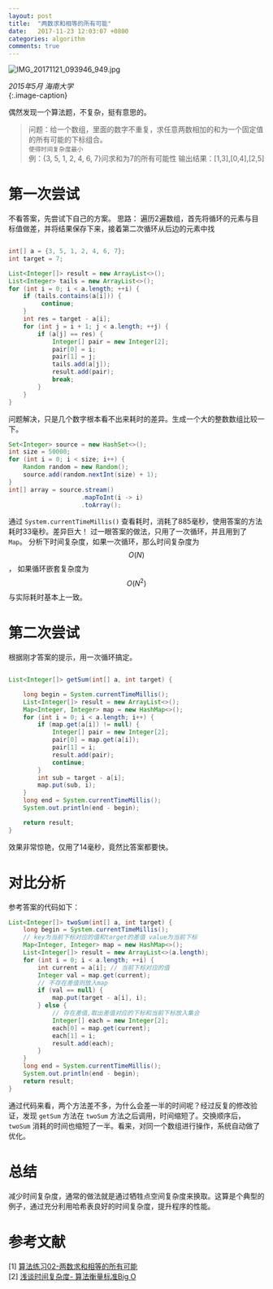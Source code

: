 ```yaml
---
layout: post
title:  "两数求和相等的所有可能"
date:   2017-11-23 12:03:07 +0800
categories: algorithm
comments: true
---  
```

![IMG_20171121_093946_949.jpg](//upload-images.jianshu.io/upload_images/1335634-c85b2f678a9f4ffe.jpg?imageMogr2/auto-orient/strip%7CimageView2/2/w/1240)

*2015年5月 海南大学*  
{:.image-caption}  

偶然发现一个算法题，不复杂，挺有意思的。

>问题：给一个数组，里面的数字不重复，求任意两数相加的和为一个固定值的所有可能的下标组合。  
 `使得时间复杂度最小`  
>例：{3, 5, 1, 2, 4, 6, 7}问求和为7的所有可能性
输出结果：[1,3],[0,4],[2,5]  

# 第一次尝试

不看答案，先尝试下自己的方案。 
思路： 遍历2遍数组，首先将循环的元素与目标值做差，并将结果保存下来，接着第二次循环从后边的元素中找

```java

int[] a = {3, 5, 1, 2, 4, 6, 7};
int target = 7;

List<Integer[]> result = new ArrayList<>();
List<Integer> tails = new ArrayList<>();
for (int i = 0; i < a.length; ++i) {
    if (tails.contains(a[i])) {
         continue;
    }
    int res = target - a[i];
    for (int j = i + 1; j < a.length; ++j) {
        if (a[j] == res) {
            Integer[] pair = new Integer[2];
            pair[0] = i;
            pair[1] = j;
            tails.add(a[j]);
            result.add(pair);
            break;
        }
    }
}

```
问题解决，只是几个数字根本看不出来耗时的差异。生成一个大的整数数组比较一下。
```java
Set<Integer> source = new HashSet<>();
int size = 50000;
for (int i = 0; i < size; i++) {
    Random random = new Random();
    source.add(random.nextInt(size) + 1);
}
int[] array = source.stream()
                    .mapToInt(i -> i)
                    .toArray();
```

通过 `System.currentTimeMillis()` 查看耗时，消耗了885毫秒，使用答案的方法耗时33毫秒。差异巨大！
过一眼答案的做法，只用了一次循环，并且用到了 `Map`。 分析下时间复杂度，如果一次循环，那么时间复杂度为 $$O(N)$$， 如果循环嵌套复杂度为 $$O(N^2)$$ 与实际耗时基本上一致。  

# 第二次尝试

根据刚才答案的提示，用一次循环搞定。
```java

List<Integer[]> getSum(int[] a, int target) {

    long begin = System.currentTimeMillis();
    List<Integer[]> result = new ArrayList<>();
    Map<Integer, Integer> map = new HashMap<>();
    for (int i = 0; i < a.length; i++) {
        if (map.get(a[i]) != null) {
            Integer[] pair = new Integer[2];
            pair[0] = map.get(a[i]);
            pair[1] = i;
            result.add(pair);
            continue;
        }
        int sub = target - a[i];
        map.put(sub, i);
    }
    long end = System.currentTimeMillis();
    System.out.println(end - begin);

    return result;
}

```  
效果非常惊艳，仅用了14毫秒，竟然比答案都要快。

# 对比分析

参考答案的代码如下：  

```java
List<Integer[]> twoSum(int[] a, int target) {
    long begin = System.currentTimeMillis();
    // key为当前下标对应的值和target的差值 value为当前下标
    Map<Integer, Integer> map = new HashMap<>();    
    List<Integer[]> result = new ArrayList<>(a.length);
    for (int i = 0; i < a.length; ++i) {
        int current = a[i]; // 当前下标对应的值
        Integer val = map.get(current);
        // 不存在差值则放入map
        if (val == null) {
            map.put(target - a[i], i);
        } else {
            // 存在差值,取出差值对应的下标和当前下标放入集合
            Integer[] each = new Integer[2];
            each[0] = map.get(current);
            each[1] = i;
            result.add(each);
        }
    }
    long end = System.currentTimeMillis();
    System.out.println(end - begin);
    return result;
}
```

通过代码来看，两个方法差不多，为什么会差一半的时间呢？经过反复的修改验证，发现 `getSum` 方法在 `twoSum` 方法之后调用，时间缩短了。交换顺序后，`twoSum` 消耗的时间也缩短了一半。看来，对同一个数组进行操作，系统自动做了优化。  

# 总结

减少时间复杂度，通常的做法就是通过牺牲点空间复杂度来换取。这算是个典型的例子，通过充分利用哈希表良好的时间复杂度，提升程序的性能。


# 参考文献  

[1] [算法练习02-两数求和相等的所有可能](http://benjaminwhx.com/2016/09/04/%E7%AE%97%E6%B3%95%E7%BB%83%E4%B9%A002-%E4%B8%A4%E6%95%B0%E6%B1%82%E5%92%8C%E7%9B%B8%E7%AD%89%E7%9A%84%E6%89%80%E6%9C%89%E5%8F%AF%E8%83%BD/)  
[2] [浅谈时间复杂度- 算法衡量标准Big O](http://www.cnblogs.com/chuanheliu/p/6389037.html)